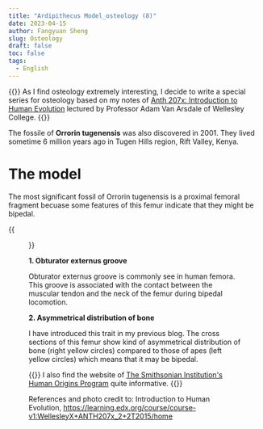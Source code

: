 ```yaml
---
title: "Ardipithecus Model_osteology (8)"
date: 2023-04-15
author: Fangyuan Sheng
slug: Osteology
draft: false
toc: false
tags:
  - English
---
```


{{<block class="info">}}
As I find osteology extremely interesting, I decide to write a special series for osteology based on my notes of [Anth 207x: Introduction to Human Evolution](https://learning.edx.org/course/course-v1:WellesleyX+ANTH207x_2+2T2015/home) lectured by Professor Adam Van Arsdale of Wellesley College. {{<end>}}


The fossile of **Orrorin tugenensis** was also discovered in 2001. They lived sometime 6 million years ago in Tugen Hills region, Rift Valley, Kenya.
  

  
 # The model
  
The most significant fossil of Orrorin tugenensis is a proximal femoral fragment becuase some features of this femur indicate that they might be bipedal. 
  
{{<figure src="https://hellenshengfy.github.io/homini6.jpg">}}
  
**1. Obturator externus groove**
  
Obturator externus groove is commonly see in human femora. This groove is associated with the contact between the muscular tendon and the neck of the femur during bipedal locomotion. 
  
**2. Asymmetrical distribution of bone**
  
I have introduced this trait in my previous blog. The cross sections of this femur show kind of asymmetrical distribution of bone (right yellow circles) compared to those of apes (left yellow circles) which means that it may be bipedal. 


  {{<block class="note">}}
I also find the website of [The Smithsonian Institution's Human Origins Program](https://humanorigins.si.edu/evidence/human-fossils/species/orrorin-tugenensis) quite informative. {{<end>}}


References and photo credit to: Introduction to Human Evolution, https://learning.edx.org/course/course-v1:WellesleyX+ANTH207x_2+2T2015/home
